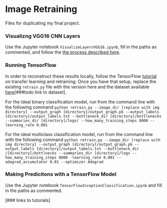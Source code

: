 # Image Retraining

Files for duplicating my final project.

### Visualizng VGG16 CNN Layers
Use the Jupyter notebook `VisualizeLayersVGG16.ipynb`, fill in the paths as commented, and follow the [the process described here](https://blog.keras.io/how-convolutional-neural-networks-see-the-world.html).

### Running TensorFlow
In order to reconstruct these results locally, follow the TensorFlow [tutorial](https://www.tensorflow.org/versions/master/how_tos/image_retraining/index.html) on transfer learning and retraining.  Once you have that setup, replace the existing `retrain.py` file with the version here and the dataset available [here](dropbox.com)[###todo link to dataset].

For the ideal binary classification model, run from the command line with the following command
`python retrain.py --image_dir [replace with img directory] --output_graph [directory]/output_graph.pb --output_labels [directory]/output_labels.txt --bottleneck_dir [directory]/bottlenecks --summaries_dir [directory]/logs/ --how_many_training_steps 8000 --learning_rate 0.001`

For the ideal multiclass classification model, run from the command line with the following command
`python retrain.py --image_dir [replace with img directory] --output_graph [directory]/output_graph.pb --output_labels [directory]/output_labels.txt --bottleneck_dir /[directory]/bottlnecks --summaries_dir [directory]/logs --how_many_training_steps 8000 -learning_rate 0.001 --adagrad_accumulator 0.01 --optimizer Adagrad`


### Making Predicitons with a TensorFlow Model
Use the Jupyter notebook `TensorFlowInceptionClassification.ipynb` and fill in the paths as commented.

[### links to tutorials]
